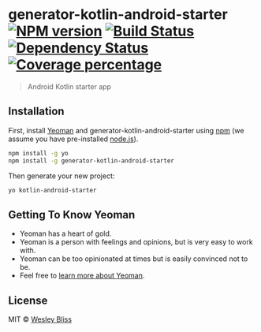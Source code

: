 # generator-kotlin-android-starter [![NPM version][npm-image]][npm-url] [![Build Status][travis-image]][travis-url] [![Dependency Status][daviddm-image]][daviddm-url] [![Coverage percentage][coveralls-image]][coveralls-url]
> Android Kotlin starter app

## Installation

First, install [Yeoman](http://yeoman.io) and generator-kotlin-android-starter using [npm](https://www.npmjs.com/) (we assume you have pre-installed [node.js](https://nodejs.org/)).

```bash
npm install -g yo
npm install -g generator-kotlin-android-starter
```

Then generate your new project:

```bash
yo kotlin-android-starter
```

## Getting To Know Yeoman

 * Yeoman has a heart of gold.
 * Yeoman is a person with feelings and opinions, but is very easy to work with.
 * Yeoman can be too opinionated at times but is easily convinced not to be.
 * Feel free to [learn more about Yeoman](http://yeoman.io/).

## License

MIT © [Wesley Bliss](TODO)


[npm-image]: https://badge.fury.io/js/generator-kotlin-android-starter.svg
[npm-url]: https://npmjs.org/package/generator-kotlin-android-starter
[travis-image]: https://travis-ci.org/wesleybliss/generator-kotlin-android-starter.svg?branch=master
[travis-url]: https://travis-ci.org/wesleybliss/generator-kotlin-android-starter
[daviddm-image]: https://david-dm.org/wesleybliss/generator-kotlin-android-starter.svg?theme=shields.io
[daviddm-url]: https://david-dm.org/wesleybliss/generator-kotlin-android-starter
[coveralls-image]: https://coveralls.io/repos/wesleybliss/generator-kotlin-android-starter/badge.svg
[coveralls-url]: https://coveralls.io/r/wesleybliss/generator-kotlin-android-starter
